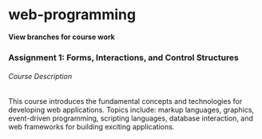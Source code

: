 # web-programming

**View branches for course work**

### Assignment 1: Forms, Interactions, and Control Structures

###### Course Description
This course introduces the fundamental concepts and technologies for developing web
applications. Topics include: markup languages, graphics, event-driven programming,
scripting languages, database interaction, and web frameworks for building exciting
applications. 
